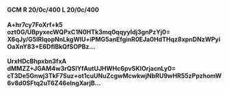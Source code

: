 #### GCM R 20/0c/400 L 20/0c/400
**A+hr7cy7FoXrf+k5**<br/>**ozt0G/UBpyxecWQPxC1N0HTk3mq0qqyyldj3gnPzYj0=**<br/>**X6qJy/G5lRlqopNnLkgWIU+iPMG5anEfginR0EJa0HdTHqz8xpnDNzWPyiOaXnY83+E6DfIBkQfSOPBz...**<br/><br/>
**UrxHDcBhpxbn3fxA**<br/>**dMMZZ+JGAM4w3rQSlYfAutUJHWHc6pvSKIOrjacnLy0=**<br/>**cT3De5Gnwj3TkF7Suz+ot1cuUNuZcgwMcwkwjNbRU9wHR55zPpzhomW6v8d0SFtq2uT6Z46elngXarjB...**
